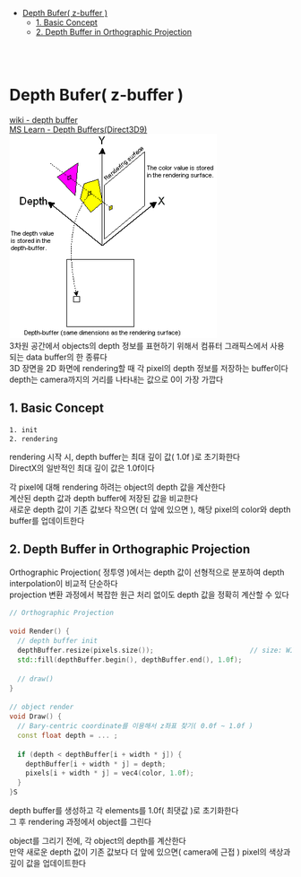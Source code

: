 - [Depth Bufer( z-buffer )](#depth-bufer-z-buffer-)
  - [1. Basic Concept](#1-basic-concept)
  - [2. Depth Buffer in Orthographic Projection](#2-depth-buffer-in-orthographic-projection)

<br><br>

# Depth Bufer( z-buffer )
[ wiki - depth buffer ](https://en.wikipedia.org/wiki/Z-buffering)   
[ MS Learn - Depth Buffers(Direct3D9) ](https://learn.microsoft.com/en-us/windows/win32/direct3d9/depth-buffers)   
![alt text](Images/DepthBuffer/depth_buffer.png)   
3차원 공간에서 objects의 depth 정보를 표현하기 위해서 컴퓨터 그래픽스에서 사용되는 data buffer의 한 종류다   
3D 장면을 2D 화면에 rendering할 때 각 pixel의 depth 정보를 저장하는 buffer이다   
depth는 camera까지의 거리를 나타내는 값으로 0이 가장 가깝다   

## 1. Basic Concept
```
1. init
2. rendering
```
rendering 시작 시, depth buffer는 최대 깊이 값( 1.0f )로 초기화한다   
DirectX의 일반적인 최대 깊이 값은 1.0f이다   

각 pixel에 대해 rendering 하려는 object의 depth 값을 계산한다   
계산된 depth 값과 depth buffer에 저장된 값을 비교한다   
새로운 depth 값이 기존 값보다 작으면( 더 앞에 있으면 ), 해당 pixel의 color와 depth buffer를 업데이트한다   
## 2. Depth Buffer in Orthographic Projection
Orthographic Projection( 정투영 )에서는 depth 값이 선형적으로 분포하여 depth interpolation이 비교적 단순하다   
projection 변환 과정에서 복잡한 원근 처리 없이도 depth 값을 정확히 계산할 수 있다   
```cpp
// Orthographic Projection

void Render() {
  // depth buffer init
  depthBuffer.resize(pixels.size());                        // size: WIDTH * HEIGHT
  std::fill(depthBuffer.begin(), depthBuffer.end(), 1.0f);

  // draw()
}

// object render
void Draw() {
  // Bary-centric coordinate를 이용해서 z좌표 찾기( 0.0f ~ 1.0f )
  const float depth = ... ;

  if (depth < depthBuffer[i + width * j]) {
    depthBuffer[i + width * j] = depth;
    pixels[i + width * j] = vec4(color, 1.0f);
  }
}S
```
depth buffer를 생성하고 각 elements를 1.0f( 최댓값 )로 초기화한다   
그 후 rendering 과정에서 object를 그린다   

object를 그리기 전에, 각 object의 depth를 계산한다   
만약 새로운 depth 값이 기존 값보다 더 앞에 있으면( camera에 근접 ) pixel의 색상과 깊이 값을 업데이트한다   